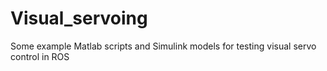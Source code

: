 # Visual_servoing
Some example Matlab scripts and Simulink models for testing visual servo control in ROS
